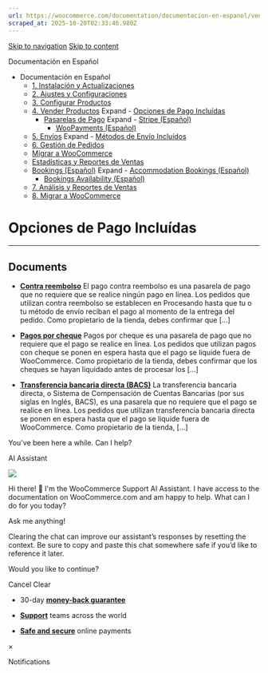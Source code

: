 ```yaml
---
url: https://woocommerce.com/documentation/documentacion-en-espanol/vender-productos/opciones-de-pago-incluidas
scraped_at: 2025-10-20T02:33:46.980Z
---
```


[Skip to navigation](https://woocommerce.com/documentation/documentacion-en-espanol/vender-productos/opciones-de-pago-incluidas/#main-navigation) [Skip to content](https://woocommerce.com/documentation/documentacion-en-espanol/vender-productos/opciones-de-pago-incluidas/#page)

Documentación en Español

- Documentación en Español
  - [1\. Instalación y Actualizaciones](https://woocommerce.com/documentation/documentacion-en-espanol/instalacion-y-actualizaciones/ "1. Instalación y Actualizaciones")
  - [2\. Ajustes y Configuraciones](https://woocommerce.com/documentation/documentacion-en-espanol/ajustes-y-configuraciones/ "2. Ajustes y Configuraciones")
  - [3\. Configurar Productos](https://woocommerce.com/documentation/documentacion-en-espanol/configurar-productos/ "3. Configurar Productos")
  - [4\. Vender Productos](https://woocommerce.com/documentation/documentacion-en-espanol/vender-productos/ "4. Vender Productos") Expand    - [Opciones de Pago Incluídas](https://woocommerce.com/documentation/documentacion-en-espanol/vender-productos/opciones-de-pago-incluidas/ "Opciones de Pago Incluídas")
    - [Pasarelas de Pago](https://woocommerce.com/documentation/documentacion-en-espanol/vender-productos/pasarelas-de-pago/ "Pasarelas de Pago") Expand      - [Stripe (Español)](https://woocommerce.com/documentation/documentacion-en-espanol/vender-productos/pasarelas-de-pago/stripe-espanol/ "Stripe (Español)")
      - [WooPayments (Español)](https://woocommerce.com/documentation/documentacion-en-espanol/vender-productos/pasarelas-de-pago/woopayments-espanol/ "WooPayments (Español)")
  - [5\. Envíos](https://woocommerce.com/documentation/documentacion-en-espanol/envios/ "5. Envíos") Expand    - [Métodos de Envío Incluídos](https://woocommerce.com/documentation/documentacion-en-espanol/envios/metodos-de-envio-incluidos/ "Métodos de Envío Incluídos")
  - [6\. Gestión de Pedidos](https://woocommerce.com/documentation/documentacion-en-espanol/gestion-de-pedidos/ "6. Gestión de Pedidos")
  - [Migrar a WooCommerce](https://woocommerce.com/documentation/documentacion-en-espanol/migrar-a-woocommerce/ "Migrar a WooCommerce")
  - [Estadísticas y Reportes de Ventas](https://woocommerce.com/documentation/documentacion-en-espanol/estadisticas-y-reportes-de-ventas/ "Estadísticas y Reportes de Ventas")
  - [Bookings (Español)](https://woocommerce.com/documentation/documentacion-en-espanol/bookings-espanol/ "Bookings (Español)") Expand    - [Accommodation Bookings (Español)](https://woocommerce.com/documentation/documentacion-en-espanol/bookings-espanol/accommodation-bookings-espanol/ "Accommodation Bookings (Español)")
    - [Bookings Availability (Español)](https://woocommerce.com/documentation/documentacion-en-espanol/bookings-espanol/bookings-availability-espanol/ "Bookings Availability (Español)")
  - [7\. Análisis y Reportes de Ventas](https://woocommerce.com/documentation/documentacion-en-espanol/analisis-y-reportes-de-ventas/ "7. Análisis y Reportes de Ventas")
  - [8\. Migrar a WooCommerce](https://woocommerce.com/documentation/documentacion-en-espanol/migrar-a-woocommerce-documentacion-en-espanol/ "8. Migrar a WooCommerce")

# Opciones de Pago Incluídas

* * *

## Documents

- [**Contra reembolso**](https://woocommerce.com/document/contra-reembolso/)
El pago contra reembolso es una pasarela de pago que no requiere que se realice ningún pago en línea. Los pedidos que utilizan contra reembolso se establecen en Procesando hasta que tu o tu método de envío reciban el pago al momento de la entrega del pedido. Como propietario de la tienda, debes confirmar que \[…\]

- [**Pagos por cheque**](https://woocommerce.com/document/pagos-por-cheque/)
Pagos por cheque es una pasarela de pago que no requiere que el pago se realice en línea. Los pedidos que utilizan pagos con cheque se ponen en espera hasta que el pago se liquide fuera de WooCommerce. Como propietario de la tienda, debes confirmar que los cheques se hayan liquidado antes de procesar los \[…\]

- [**Transferencia bancaria directa (BACS)**](https://woocommerce.com/document/transferencia-bancaria-directa-bacs/)
La transferencia bancaria directa, o Sistema de Compensación de Cuentas Bancarias (por sus siglas en Inglés, BACS), es una pasarela que no requiere que el pago se realice en línea. Los pedidos que utilizan transferencia bancaria directa se ponen en espera hasta que el pago se liquide fuera de WooCommerce. Como propietario de la tienda, \[…\]


You've been here a while. Can I help?

AI Assistant

![](https://woocommerce.com/wp-content/themes/woo/images/svg/support-chat-bot-avatar.svg)

Hi there! 👋 I'm the WooCommerce Support AI Assistant. I have access to the documentation on WooCommerce.com and am happy to help. What can I do for you today?

Ask me anything!

Clearing the chat can improve our assistant’s responses by resetting the context. Be sure to copy and paste this chat somewhere safe if you’d like to reference it later.

Would you like to continue?

Cancel
Clear

- 30-day **[money-back guarantee](https://woocommerce.com/refund-policy/)**

- **[Support](https://woocommerce.com/docs/)**
teams across the world

- **[Safe and secure](https://woocommerce.com/products/woopayments/)**
online payments

×

Notifications